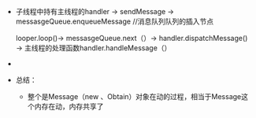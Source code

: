- 子线程中持有主线程的handler -> sendMessage   -> messasgeQueue.enqueueMessage   //消息队列队列的插入节点 
                                   
  looper.loop()->  messasgeQueue.next（）->  handler.dispatchMessage()   ->   主线程的处理函数handler.handleMessage（）
-
- 总结：
	- 整个是Message（new 、Obtain）对象在动的过程，相当于Message这个内存在动，内存共享了